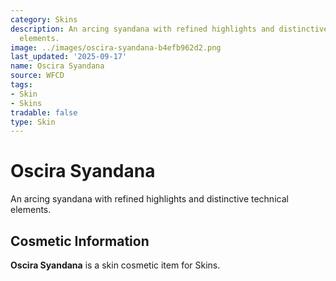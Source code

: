 ```yaml
---
category: Skins
description: An arcing syandana with refined highlights and distinctive technical
  elements.
image: ../images/oscira-syandana-b4efb962d2.png
last_updated: '2025-09-17'
name: Oscira Syandana
source: WFCD
tags:
- Skin
- Skins
tradable: false
type: Skin
---
```


# Oscira Syandana

An arcing syandana with refined highlights and distinctive technical elements.

## Cosmetic Information

**Oscira Syandana** is a skin cosmetic item for Skins.

